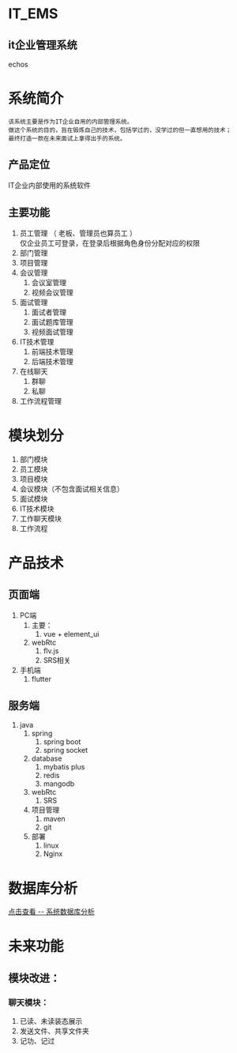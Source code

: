 IT_EMS
======================
it企业管理系统
-----
echos
# 系统简介

    该系统主要是作为IT企业自用的内部管理系统。
    做这个系统的目的，旨在锻炼自己的技术，包括学过的，没学过的但一直想用的技术；
    最终打造一款在未来面试上拿得出手的系统。

## 产品定位

IT企业内部使用的系统软件

## 主要功能

1. 员工管理 （ 老板、管理员也算员工 ）  
   仅企业员工可登录，在登录后根据角色身份分配对应的权限
2. 部门管理
3. 项目管理
4. 会议管理
    1. 会议室管理
    2. 视频会议管理
5. 面试管理
    1. 面试者管理
    2. 面试题库管理
    3. 视频面试管理
6. IT技术管理
    1. 前端技术管理
    2. 后端技术管理
7. 在线聊天
    1. 群聊
    2. 私聊
8. 工作流程管理

# 模块划分

1. 部门模块
2. 员工模块
3. 项目模块
4. 会议模块（不包含面试相关信息）
5. 面试模块
6. IT技术模块
7. 工作聊天模块
8. 工作流程

# 产品技术

## 页面端

1. PC端
    1. 主要：
        1. vue + element_ui
    2. webRtc
        1. flv.js
        2. SRS相关
2. 手机端
    1. flutter

## 服务端

1. java
    1. spring
        1. spring boot
        2. spring socket
    2. database
        1. mybatis plus
        2. redis
        3. mangodb
    3. webRtc
        1. SRS
    4. 项目管理
        1. maven
        2. git
    5. 部署
        1. linux
        2. Nginx

#

# 数据库分析

[点击查看 -- 系统数据库分析](DateBase.md)

# 未来功能
## 模块改进：
### 聊天模块：
1. 已读、未读装态展示
2. 发送文件、共享文件夹
3. 记功、记过